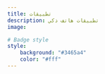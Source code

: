 ```yaml
---
title: تطبيقات
description: تطبيقات هاتف ذكي
image:

# Badge style
style:
    background: "#3465a4"
    color: "#fff"
---
```

